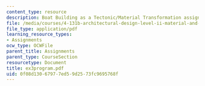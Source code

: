 ```yaml
---
content_type: resource
description: Boat Building as a Tectonic/Material Transformation assignment.
file: /media/courses/4-131b-architectural-design-level-ii-material-and-tectonic-transformations-the-herreshoff-museum-fall-2003/0f08d13067977ed59d2573fc9695768f_ex3program.pdf
file_type: application/pdf
learning_resource_types:
- Assignments
ocw_type: OCWFile
parent_title: Assignments
parent_type: CourseSection
resourcetype: Document
title: ex3program.pdf
uid: 0f08d130-6797-7ed5-9d25-73fc9695768f
---
```

